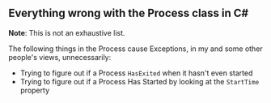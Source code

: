 ## Everything wrong with the Process class in C#

**Note**: This is not an exhaustive list.

The following things in the Process cause Exceptions, in my and some other people's views, unnecessarily:
* Trying to figure out if a Process ``HasExited`` when it hasn't even started
* Trying to figure out if a Process Has Started by looking at the ``StartTime`` property
